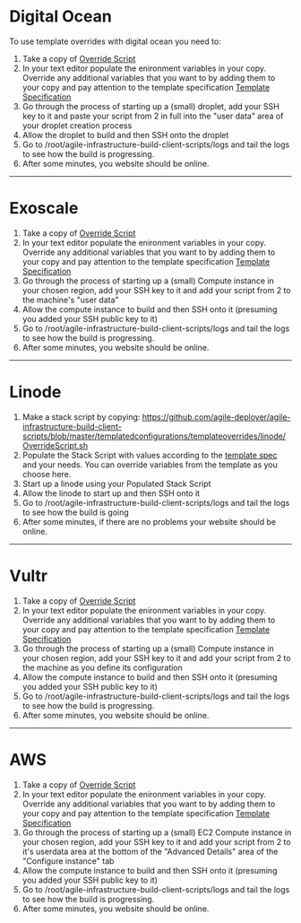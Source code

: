 # Digital Ocean

To use template overrides with digital ocean you need to:

1. Take a copy of [Override Script](https://github.com/agile-deployer/agile-infrastructure-build-client-scripts/blob/master/templatedconfigurations/templateoverrides/digitalocean/OverrideScript.sh)
2. In your text editor populate the enironment variables in your copy. Override any additional variables that you want to by adding them to your copy and pay attention to the template specification [Template Specification](https://github.com/agile-deployer/agile-infrastructure-build-client-scripts/blob/master/templatedconfigurations/specification.md)
3. Go through the process of starting up a (small) droplet, add your SSH key to it and paste your script from 2 in full into the "user data" area of your droplet creation process
4. Allow the droplet to build and then SSH onto the droplet
5. Go to /root/agile-infrastructure-build-client-scripts/logs and tail the logs to see how the build is progressing. 
6. After some minutes, you website should be online.

--------------------------------------------------------------

# Exoscale

1. Take a copy of [Override Script](https://github.com/agile-deployer/agile-infrastructure-build-client-scripts/blob/master/templatedconfigurations/templateoverrides/exoscale/OverrideScript.sh)
2. In your text editor populate the enironment variables in your copy. Override any additional variables that you want to by adding them to your copy and pay attention to the template specification [Template Specification](https://github.com/agile-deployer/agile-infrastructure-build-client-scripts/blob/master/templatedconfigurations/specification.md)
3. Go through the process of starting up a (small) Compute instance in your chosen region, add your SSH key to it and add your script from 2 to the machine's "user data"
4. Allow the compute instance to build and then SSH onto it (presuming you added your SSH public key to it)
5. Go to /root/agile-infrastructure-build-client-scripts/logs and tail the logs to see how the build is progressing. 
6. After some minutes, you website should be online.

--------------------------------------------------------------

# Linode

1. Make a stack script by copying: https://github.com/agile-deployer/agile-infrastructure-build-client-scripts/blob/master/templatedconfigurations/templateoverrides/linode/OverrideScript.sh
2. Populate the Stack Script with values according to the [template spec](https://github.com/agile-deployer/agile-infrastructure-build-client-scripts/blob/master/templatedconfigurations/specification.md) and your needs. You can override variables from the template as you choose here. 
3. Start up a linode using your Populated Stack Script
4. Allow the linode to start up and then SSH onto it
5. Go to /root/agile-infrastructure-build-client-scripts/logs and tail the logs to see how the build is going
6. After some minutes, if there are no problems your website should be online. 

---------------------

# Vultr

1. Take a copy of [Override Script](https://github.com/agile-deployer/agile-infrastructure-build-client-scripts/blob/master/templatedconfigurations/templateoverrides/exoscale/OverrideScript.sh)
2. In your text editor populate the enironment variables in your copy. Override any additional variables that you want to by adding them to your copy and pay attention to the template specification [Template Specification](https://github.com/agile-deployer/agile-infrastructure-build-client-scripts/blob/master/templatedconfigurations/specification.md)
3. Go through the process of starting up a (small) Compute instance in your chosen region, add your SSH key to it and add your script from 2 to the machine as you define its configuration
4. Allow the compute instance to build and then SSH onto it (presuming you added your SSH public key to it)
5. Go to /root/agile-infrastructure-build-client-scripts/logs and tail the logs to see how the build is progressing. 
6. After some minutes, you website should be online.

--------------------------

# AWS

1. Take a copy of [Override Script](https://github.com/agile-deployer/agile-infrastructure-build-client-scripts/blob/master/templatedconfigurations/templateoverrides/aws/OverrideScript.sh)
2. In your text editor populate the enironment variables in your copy. Override any additional variables that you want to by adding them to your copy and pay attention to the template specification [Template Specification](https://github.com/agile-deployer/agile-infrastructure-build-client-scripts/blob/master/templatedconfigurations/specification.md)
3. Go through the process of starting up a (small) EC2 Compute instance in your chosen region, add your SSH key to it and add your script from 2 to it's userdata area at the bottom of the "Advanced Details" area of the "Configure instance" tab
4. Allow the compute instance to build and then SSH onto it (presuming you added your SSH public key to it)
5. Go to /root/agile-infrastructure-build-client-scripts/logs and tail the logs to see how the build is progressing. 
6. After some minutes, you website should be online.

